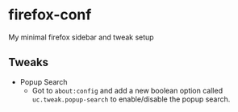 # firefox-conf

My minimal firefox sidebar and tweak setup 

## Tweaks

- Popup Search
  - Got to `about:config` and add a new boolean option called
    `uc.tweak.popup-search` to enable/disable the popup search.
